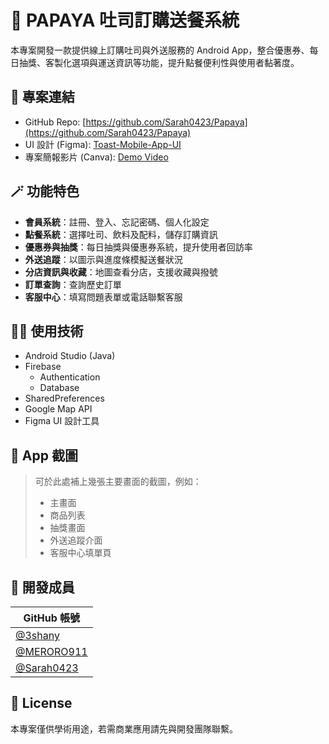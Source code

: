 
# 🥪 PAPAYA 吐司訂購送餐系統

本專案開發一款提供線上訂購吐司與外送服務的 Android App，整合優惠券、每日抽獎、客製化選項與運送資訊等功能，提升點餐便利性與使用者黏著度。

## 🔗 專案連結
- GitHub Repo: [https://github.com/Sarah0423/Papaya](https://github.com/Sarah0423/Papaya)
- UI 設計 (Figma): [Toast-Mobile-App-UI](https://www.figma.com/design/Pu928KvS4LTnZ4XTctGivE/Toast-Mobile-App-UI-Animation--Community-?node-id=25-448&t=2AzTi8028mpmC7HN-1)
- 專案簡報影片 (Canva): [Demo Video](https://www.canva.com/design/DAGplXwXT7U/43DbDhg91amJ1r5vfKBWtw/view?utm_content=DAGplXwXT7U&utm_campaign=designshare&utm_medium=link2&utm_source=uniquelinks)

## 🪄 功能特色

- **會員系統**：註冊、登入、忘記密碼、個人化設定
- **點餐系統**：選擇吐司、飲料及配料，儲存訂購資訊
- **優惠券與抽獎**：每日抽獎與優惠券系統，提升使用者回訪率
- **外送追蹤**：以圖示與進度條模擬送餐狀況
- **分店資訊與收藏**：地圖查看分店，支援收藏與撥號
- **訂單查詢**：查詢歷史訂單
- **客服中心**：填寫問題表單或電話聯繫客服

## 🧑‍💻 使用技術

- Android Studio (Java)
- Firebase
  - Authentication
  - Database
- SharedPreferences
- Google Map API
- Figma UI 設計工具

## 📱 App 截圖

> 可於此處補上幾張主要畫面的截圖，例如：
> - 主畫面
> - 商品列表
> - 抽獎畫面
> - 外送追蹤介面
> - 客服中心填單頁

## 👥 開發成員

| GitHub 帳號 |
|------|
| [@3shany](https://github.com/3shany) |
| [@MERORO911](https://github.com/MERORO911) |
| [@Sarah0423](https://github.com/Sarah0423) |

## 📄 License

本專案僅供學術用途，若需商業應用請先與開發團隊聯繫。
